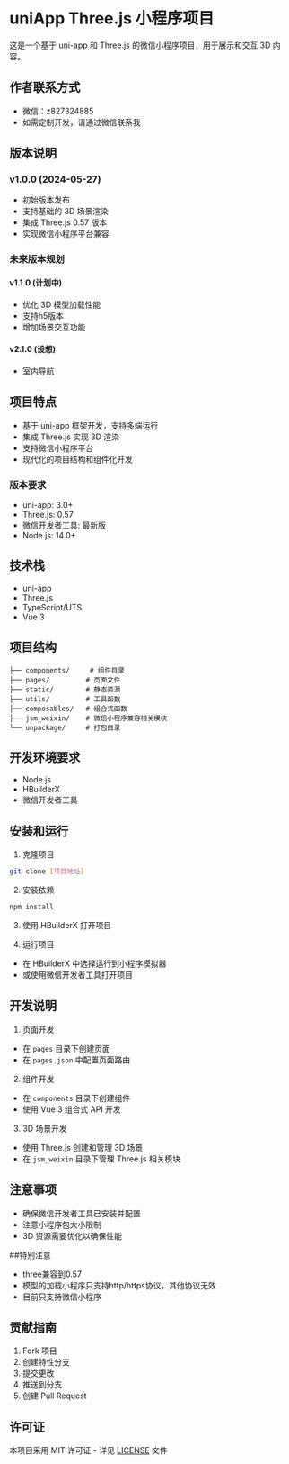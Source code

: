 # uniApp Three.js 小程序项目

这是一个基于 uni-app 和 Three.js 的微信小程序项目，用于展示和交互 3D 内容。

## 作者联系方式

- 微信：z827324885
- 如需定制开发，请通过微信联系我

## 版本说明

### v1.0.0 (2024-05-27)
- 初始版本发布
- 支持基础的 3D 场景渲染
- 集成 Three.js 0.57 版本
- 实现微信小程序平台兼容


### 未来版本规划

#### v1.1.0 (计划中)
- 优化 3D 模型加载性能
- 支持h5版本
- 增加场景交互功能

 #### v2.1.0 (设想)
- 室内导航



## 项目特点

- 基于 uni-app 框架开发，支持多端运行
- 集成 Three.js 实现 3D 渲染
- 支持微信小程序平台
- 现代化的项目结构和组件化开发

### 版本要求
- uni-app: 3.0+
- Three.js: 0.57
- 微信开发者工具: 最新版
- Node.js: 14.0+

## 技术栈

- uni-app
- Three.js
- TypeScript/UTS
- Vue 3

## 项目结构

```
├── components/     # 组件目录
├── pages/         # 页面文件
├── static/        # 静态资源
├── utils/         # 工具函数
├── composables/   # 组合式函数
├── jsm_weixin/    # 微信小程序兼容相关模块
└── unpackage/     # 打包目录
```

## 开发环境要求

- Node.js
- HBuilderX
- 微信开发者工具

## 安装和运行

1. 克隆项目
```bash
git clone [项目地址]
```

2. 安装依赖
```bash
npm install
```

3. 使用 HBuilderX 打开项目

4. 运行项目
- 在 HBuilderX 中选择运行到小程序模拟器
- 或使用微信开发者工具打开项目

## 开发说明

1. 页面开发
- 在 `pages` 目录下创建页面
- 在 `pages.json` 中配置页面路由

2. 组件开发
- 在 `components` 目录下创建组件
- 使用 Vue 3 组合式 API 开发

3. 3D 场景开发
- 使用 Three.js 创建和管理 3D 场景
- 在 `jsm_weixin` 目录下管理 Three.js 相关模块

## 注意事项

- 确保微信开发者工具已安装并配置
- 注意小程序包大小限制
- 3D 资源需要优化以确保性能

##特别注意
- three兼容到0.57
- 模型的加载小程序只支持http/https协议，其他协议无效
- 目前只支持微信小程序

## 贡献指南

1. Fork 项目
2. 创建特性分支
3. 提交更改
4. 推送到分支
5. 创建 Pull Request

## 许可证

本项目采用 MIT 许可证 - 详见 [LICENSE](LICENSE) 文件 